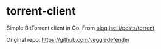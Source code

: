 # torrent-client

Simple BitTorrent client in Go. From [blog.jse.li/posts/torrent](https://blog.jse.li/posts/torrent/)

Original repo: https://github.com/veggiedefender
